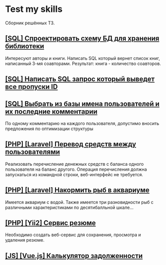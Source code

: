 # Test my skills

Сборник решённых ТЗ.

## [[SQL] Спроектировать схему БД для хранения библиотеки](https://github.com/o-shabashov/test-my-skills/tree/master/SQL/library.sql)

Интересуют авторы и книги. Написать SQL который вернет список книг, написанный 3-мя соавторами. Результат: книга - количество соавторов.

## [[SQL] Написать SQL запрос который выведет все пропуски ID](https://github.com/o-shabashov/test-my-skills/tree/master/SQL/missed-ids.sql)

## [[SQL] Выбрать из базы имена пользователей и их последние комментарии](https://github.com/o-shabashov/test-my-skills/tree/master/SQL/last-users-comments.sql)

По одному комментарию на каждого пользователя, 
допустимо вносить предложения по оптимизации структуры

## [[PHP] [Laravel] Перевод средств между пользователями](https://github.com/o-shabashov/test-my-skills/tree/master/PHP/Laravel/transfer-funds) 

Реализовать перечисление денежных средств с баланса одного пользователя на баланс другого. Операция перечисления должна запускаться из командной строки, веб-интерфейс не требуется.

## [[PHP] [Laravel] Накормить рыб в аквариуме](https://github.com/o-shabashov/test-my-skills/tree/master/PHP/Laravel/feed-fish)

Имеется аквариум с водой. Также имеется три разновидности рыб с различными
характеристиками по десятибалльной шкале...

## [[PHP] [Yii2] Сервис резюме](https://github.com/o-shabashov/test-my-skills/tree/master/PHP/Yii2/resume-skills)

Необходимо создать веб-сервис для сохранения, просмотра и удаления резюме.

## [[JS] [Vue.js] Калькулятор задолженности](https://github.com/o-shabashov/test-my-skills/tree/master/JS/loan-calculator)

